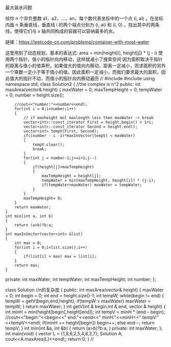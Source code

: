 最大装水问题

给你 n 个非负整数 a1，a2，...，an，每个数代表坐标中的一个点 (i, ai) 。在坐标内画 n 条垂直线，垂直线 i 的两个端点分别为 (i, ai) 和 (i, 0) 。找出其中的两条线，使得它们与 x 轴共同构成的容器可以容纳最多的水。

链接：https://leetcode-cn.com/problems/container-with-most-water

这里用到了动态规划，基本的表达式: area = min(height[i], height[j]) * (j - i) 使用两个指针，值小的指针向内移动，这样就减小了搜索空间 因为面积取决于指针的距离与值小的值乘积，如果值大的值向内移动，距离一定减小，而求面积的另外一个乘数一定小于等于值小的值，因此面积一定减小，而我们要求最大的面积，因此值大的指针不动，而值小的指针向内移动遍历
//
#include <iostream>
#include <vector>
using namespace std;
class Solution2 {   //the complex is n^2
public:
    int maxArea(vector<int>& height) {
        maxWater = 0;
        maxTempHeight = 0;
        tempWater = 0;
        number = height.size();

        //cout<<"number:"<<number<<endl;
        for(int i = 0;i<number;i++)
        {
            // if maxheight mul maxlength less then maxWater -> break
            vector<int>::const_iterator First = height.begin() + 1+i;
            vector<int>::const_iterator Second = height.end();
            vector<int> tempV(First, Second); 
            if((number - i -1)*maxInVector(tempV) < maxWater) 
            {
                tempV.clear();
                break;
            }
            for(int j = number-1;j>=i+1;j--)
            {
                if(height[j]>maxTempHeight)
                {
                    maxTempHeight = height[j];
                    tempWater = min(maxTempHeight, height[i]) * (j-i);
                    if(tempWater>maxWater) maxWater = tempWater;
                }
            }
            maxTempHeight= 0;
        }
        return maxWater;
    }
    int min(int a, int b)
    {
        return (a>b)?b:a;
    }
    int maxInVector(vector<int> &list)
    {
        int max = 0;
        for(int i = 0;i<list.size();i++)
        {
            if(list[i] > max) max = list[i];
        }
        return max;
    }
private:
    int maxWater;
    int tempWater;
    int maxTempHeight;
    int number;
};

class Solution   //n的复杂度
{
public:
    int maxArea(vector<int>& height) 
    {
        maxWater = 0;
        int begin = 0;
        int end = height.size()-1;
        int tempW;
        while(begin != end)
        {
            tempW = getV(begin,end,height);
            if(tempW > maxWater) maxWater = tempW;
        }
        return maxWater;
    }
    int getV(int & begin,int & end, vector<int> & height)
    {
        int minH = min(height[begin],height[end]);
        int tempV = minH * (end - begin);
        //cout<<"begin:"<<begin<<"       end:"<<end<<"        minH:"<<minH<<"        tempV:"<<tempV<<endl;
        if(minH == height[begin]) begin++;
        else end--;
        return tempV;
    }
    int min(int &a, int &b)
    {
        return (a>b)?b:a;
    }
private:
    int maxWater;
};
int main(void)
{
    vector<int> L = {1,8,6,2,5,4,8,3,7};
    Solution A;
    cout<<A.maxArea(L)<<endl;;
    return 0;
}
//
